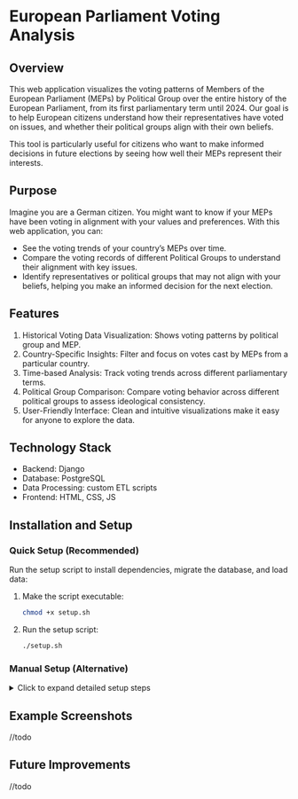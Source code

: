 # European Parliament Voting Analysis

## Overview
This web application visualizes the voting patterns of Members of the European Parliament (MEPs) by Political Group over the entire history of the European Parliament, from its first parliamentary term until 2024. Our goal is to help European citizens understand how their representatives have voted on issues, and whether their political groups align with their own beliefs.

This tool is particularly useful for citizens who want to make informed decisions in future elections by seeing how well their MEPs represent their interests.

## Purpose
Imagine you are a German citizen. You might want to know if your MEPs have been voting in alignment with your values and preferences. With this web application, you can:
- See the voting trends of your country’s MEPs over time.
- Compare the voting records of different Political Groups to understand their alignment with key issues.
- Identify representatives or political groups that may not align with your beliefs, helping you make an informed decision for the next election.

## Features
1. Historical Voting Data Visualization: Shows voting patterns by political group and MEP.
2. Country-Specific Insights: Filter and focus on votes cast by MEPs from a particular country.
3. Time-based Analysis: Track voting trends across different parliamentary terms.
4. Political Group Comparison: Compare voting behavior across different political groups to assess ideological consistency.
5. User-Friendly Interface: Clean and intuitive visualizations make it easy for anyone to explore the data.

## Technology Stack
* Backend: Django
* Database: PostgreSQL
* Data Processing: custom ETL scripts
* Frontend: HTML, CSS, JS

## Installation and Setup
### Quick Setup (Recommended)
Run the setup script to install dependencies, migrate the database, and load data:

1. Make the script executable:
   ```bash
   chmod +x setup.sh
2. Run the setup script:
   ```bash
   ./setup.sh

### Manual Setup (Alternative)
<details> <summary>Click to expand detailed setup steps</summary>
1. **Clone the repository:**
  - `git clone https://github.com/matija13795/parliament-votes`
2. **Navigate to the project directory:**
  - `cd parliament-votes`
3. **Install dependencies:**
  - `pip install -r requirements.txt`
4. Database Initialization:
  - Create a PostgreSQL database called my_database.
  - Update the database configuration in django_project/settings.py:
    - On line 83, set PASSWORD to your PostgreSQL password.
5. Run migrations and load initial data:
In the project’s root directory, run the following commands:
  - `python manage.py makemigrations`
  - `python manage.py migrate`
Load MEP data and voting information into the database:
  - python manage.py import-mep-data
  - python manage.py import-mep-membership-data
  - python manage.py import_votes
6. Add Required CSV Files:
  - Place the files `vote_info.csv` and `vote_mappings.csv` in your database.
  - If you’re using PG Admin, you can drag and drop them, or run these commands in your terminal (replace {PATH_TO_CSV} with the path to each CSV file on your local machine):
    - COPY core_voteinfo(vote_id, code, interinstitutional_file_no, committee_responsible, label, main_policy_issue, date, caller, rapporteur) FROM '{PATH_TO_CSV}' DELIMITER ',' CSV HEADER;
    - COPY core_votemapping(vote_id, mep_id, vote_type) FROM '{PATH_TO_CSV}' DELIMITER ',' CSV HEADER;
7. Start the server:
  - `python manage.py runserver`
8. Access the application:
  - Open your browser and go to http://localhost:8000 to access the web application.
</details>

## Example Screenshots
//todo

## Future Improvements
//todo
